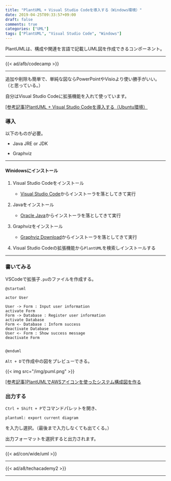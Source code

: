 ```yaml
---
title: "PlantUML + Visual Studio Codeを導入する（Windows環境）"
date: 2019-04-25T09:33:57+09:00
draft: false
comments: true
categories: ["UML"]
tags: ["PlantUML", "Visual Studio Code", "Windows"]
---
```


PlantUMLは、構成や関連を言語で記載しUML図を作成できるコンポーネント。

<!--more-->

---

{{< ad/afb/codecamp >}}

---

追加や削除も簡単で、単純な図ならPowerPointやVisioより使い勝手がいい。（と思っている。）

自分はVisual Studio Codeに拡張機能を入れて使っています。

[[参考記事]PlantUML + Visual Studio Codeを導入する（Ubuntu環境）](https://www.ted027.com/post/puml-ubu)

### 導入

以下のものが必要。

- Java JRE or JDK

- Graphviz

---

#### Winidowsにインストール

1. Visual Studio Codeをインストール
    - [Visual Studio Code](https://code.visualstudio.com/)からインストーラを落としてきて実行

2. Javaをインストール
    - [Oracle Java](https://www.java.com/ja/download/)からインストーラを落としてきて実行

3. Graphvizをインストール
    - [Graphviz Download](http://www.graphviz.org/download/)からインストーラを落としてきて実行

4. Visual Studio Codeの拡張機能から`PlantUML`を検索しインストールする

---

### 書いてみる

VSCodeで拡張子`.pu`のファイルを作成する。

```sample.pu
@startuml

actor User

User -> Form : Input user information
activate Form
Form -> Database : Register user information
activate Database
Form <- Database : Inform success
deactivate Database
User <- Form : Show success message
deactivate Form


@enduml
```

`Alt + D`で作成中の図をプレビューできる。

{{< img src="/img/puml.png" >}}

[[参考記事]PlantUMLでAWSアイコンを使ったシステム構成図を作る](https://www.ted027.com/post/puml-aws)

### 出力する

`Ctrl + Shift + P`でコマンドパレットを開き、

```
plantuml: export current diagram
```

を入力し選択。（最後まで入力しなくても出てくる。）

出力フォーマットを選択すると出力されます。

---

{{< ad/con/wide/uml >}}

---

{{< ad/a8/techacademy2 >}}

---
